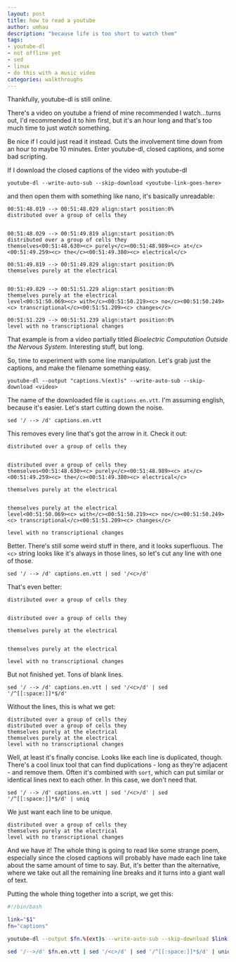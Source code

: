 ```yaml
---
layout: post
title: how to read a youtube
author: umhau
description: "because life is too short to watch them"
tags: 
- youtube-dl
- not offline yet
- sed
- linux
- do this with a music video
categories: walkthroughs
---
```


Thankfully, youtube-dl is still online.

There's a video on youtube a friend of mine recommended I watch...turns out, I'd recommended it to him first, but it's an hour long and that's too much time to just _watch_ something. 

Be nice if I could just read it instead. Cuts the involvement time down from an hour to maybe 10 minutes. Enter youtube-dl, closed captions, and some bad scripting.

If I download the closed captions of the video with youtube-dl
```
youtube-dl --write-auto-sub --skip-download <youtube-link-goes-here>
```
and then open them with something like nano, it's basically unreadable:

```
00:51:48.019 --> 00:51:48.029 align:start position:0%
distributed over a group of cells they


00:51:48.029 --> 00:51:49.819 align:start position:0%
distributed over a group of cells they
themselves<00:51:48.630><c> purely</c><00:51:48.989><c> at</c><00:51:49.259><c> the</c><00:51:49.380><c> electrical</c>

00:51:49.819 --> 00:51:49.829 align:start position:0%
themselves purely at the electrical


00:51:49.829 --> 00:51:51.229 align:start position:0%
themselves purely at the electrical
level<00:51:50.069><c> with</c><00:51:50.219><c> no</c><00:51:50.249><c> transcriptional</c><00:51:51.209><c> changes</c>

00:51:51.229 --> 00:51:51.239 align:start position:0%
level with no transcriptional changes
```
That example is from a video partially titled _Bioelectric Computation Outside the Nervous System_.  Interesting stuff, but long.

So, time to experiment with some line manipulation.  Let's grab just the captions, and make the filename something easy.
```
youtube-dl --output "captions.%(ext)s" --write-auto-sub --skip-download <video>
```
The name of the downloaded file is `captions.en.vtt`. I'm assuming english, because it's easier. Let's start cutting down the noise.  
```
sed '/ --> /d' captions.en.vtt
```
This removes every line that's got the arrow in it. Check it out:
```
distributed over a group of cells they


distributed over a group of cells they
themselves<00:51:48.630><c> purely</c><00:51:48.989><c> at</c><00:51:49.259><c> the</c><00:51:49.380><c> electrical</c>

themselves purely at the electrical


themselves purely at the electrical
level<00:51:50.069><c> with</c><00:51:50.219><c> no</c><00:51:50.249><c> transcriptional</c><00:51:51.209><c> changes</c>

level with no transcriptional changes
```
Better.  There's still some weird stuff in there, and it looks superfluous.  The `<c>` string looks like it's always in those lines, so let's cut any line with one of those.
```
sed '/ --> /d' captions.en.vtt | sed '/<c>/d'
```
That's even better:
```
distributed over a group of cells they


distributed over a group of cells they

themselves purely at the electrical


themselves purely at the electrical

level with no transcriptional changes
```
But not finished yet. Tons of blank lines. 
```
sed '/ --> /d' captions.en.vtt | sed '/<c>/d' | sed '/^[[:space:]]*$/d'
```
Without the lines, this is what we get:
```
distributed over a group of cells they
distributed over a group of cells they
themselves purely at the electrical
themselves purely at the electrical
level with no transcriptional changes
```
Well, at least it's finally concise. Looks like each line is duplicated, though.  There's a cool linux tool that can find duplications - long as they're adjacent - and remove them. Often it's combined with `sort`, which can put similar or identical lines next to each other. In this case, we don't need that.
```
sed '/ --> /d' captions.en.vtt | sed '/<c>/d' | sed '/^[[:space:]]*$/d' | uniq 
```
We just want each line to be unique.
```
distributed over a group of cells they
themselves purely at the electrical
level with no transcriptional changes
```
And we have it! The whole thing is going to read like some strange poem, especially since the closed captions will probably have made each line take about the same amount of time to say.  But, it's better than the alternative, where we take out all the remaining line breaks and it turns into a giant wall of text.

Putting the whole thing together into a script, we get this:

```bash
#!/bin/bash

link="$1"
fn="captions"

youtube-dl --output $fn.%(ext)s --write-auto-sub --skip-download $link

sed '/-->/d' $fn.en.vtt | sed '/<c>/d' | sed '/^[[:space:]]*$/d' | uniq > $fn.txt
```
